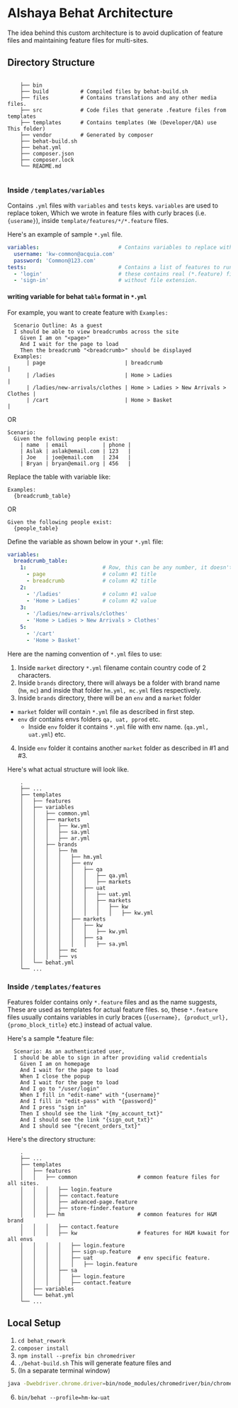 # Alshaya Behat Architecture

The idea behind this custom architecture is to avoid duplication of feature
files and maintaining feature files for multi-sites.  

## Directory Structure

```text

    ├── bin
    ├── build          # Compiled files by behat-build.sh
    ├── files          # Contains translations and any other media files.
    ├── src            # Code files that generate .feature files from templates
    ├── templates      # Contains templates (We (Developer/QA) use This folder)
    ├── vendor         # Generated by composer
    ├── behat-build.sh
    ├── behat.yml
    ├── composer.json
    ├── composer.lock
    └── README.md
  
```

### Inside `/templates/variables`

Contains `.yml` files with `variables` and `tests` keys. `variables` are used 
to replace token, Which we wrote in feature files with curly braces 
(i.e. `{userame}`), inside `template/features/*/*.feature` files.

Here's an example of sample `*.yml` file.
```yaml
variables:                         # Contains variables to replace with token
  username: 'kw-common@acquia.com'
  password: 'Common@123.com'
tests:                             # Contains a list of features to run.
  - 'login'                        # these contains real (*.feature) file names
  - 'sign-in'                      # without file extension.
```

#### writing variable for behat `table` format in `*.yml`

For example, you want to create feature with `Examples:` 
```text
  Scenario Outline: As a guest
  I should be able to view breadcrumbs across the site
    Given I am on "<page>"
    And I wait for the page to load
    Then the breadcrumb "<breadcrumb>" should be displayed
  Examples:
      | page                         | breadcrumb                             |
      | /ladies                      | Home > Ladies                          |
      | /ladies/new-arrivals/clothes | Home > Ladies > New Arrivals > Clothes |
      | /cart                        | Home > Basket                          |
```
OR

```text
Scenario:
  Given the following people exist:
    | name  | email           | phone |
    | Aslak | aslak@email.com | 123   |
    | Joe   | joe@email.com   | 234   |
    | Bryan | bryan@email.org | 456   |
```

Replace the table with variable like:
```text
Examples:
  {breadcrumb_table}
```
OR
```text
Given the following people exist:
  {people_table}
```

Define the variable as shown below in your `*.yml` file:
```yaml
variables:
  breadcrumb_table:
    1:                        # Row, this can be any number, it doesn't matter.
      - page                  # column #1 title
      - breadcrumb            # column #2 title
    2:              
      - '/ladies'             # column #1 value
      - 'Home > Ladies'       # column #2 value
    3:
      - '/ladies/new-arrivals/clothes'
      - 'Home > Ladies > New Arrivals > Clothes'
    5:
      - '/cart'
      - 'Home > Basket'
```

Here are the naming convention of `*.yml` files to use: 
1. Inside `market` directory `*.yml` filename contain country code of 
2 characters.
2. Inside `brands` directory, there will always be a folder with brand name 
(`hm`, `mc`) and inside that folder `hm.yml, mc.yml` files respectively.
3. Inside `brands` directory, there will be an `env` and a `market` folder
  - `market` folder will contain `*.yml` file as described in first step. 
  - `env` dir contains envs folders `qa, uat, pprod` etc.
    - Inside `env` folder it contains `*.yml` file with env name. (`qa.yml, 
      uat.yml`) etc.
4. Inside `env` folder it contains another `market` folder as described in #1 
and #3.

Here's what actual structure will look like.

```text
    .
    ├── ...
    ├── templates
    │   ├── features
    │   ├── variables
    │   │   ├── common.yml
    │   │   ├── markets
    │   │   │   ├── kw.yml
    │   │   │   ├── sa.yml
    │   │   │   ├── ar.yml
    │   │   ├── brands
    │   │   │   ├── hm      
    │   │   │   │   ├── hm.yml
    │   │   │   │   ├── env
    │   │   │   │   │   ├── qa
    │   │   │   │   │   │   ├── qa.yml
    │   │   │   │   │   │   ├── markets
    │   │   │   │   │   ├── uat
    │   │   │   │   │   │   ├── uat.yml
    │   │   │   │   │   │   ├── markets
    │   │   │   │   │   │   │   ├── kw
    │   │   │   │   │   │   │   │   ├── kw.yml
    │   │   │   │   ├── markets
    │   │   │   │   │   ├── kw
    │   │   │   │   │   │   ├── kw.yml
    │   │   │   │   │   ├── sa
    │   │   │   │   │   │   ├── sa.yml
    │   │   │   ├── mc
    │   │   │   ├── vs
    │   └── behat.yml
    └── ...
```

### Inside `/templates/features`

Features folder contains only `*.feature` files and as the name suggests, These
are used as templates for actual feature files. so, these `*.feature` files
usually contains variables in curly braces (`{username}, {product_url}, 
{promo_block_title}` etc.) instead of actual value.

Here's a sample *.feature file:
```text
  Scenario: As an authenticated user,
  I should be able to sign in after providing valid credentials
    Given I am on homepage
    And I wait for the page to load
    When I close the popup
    And I wait for the page to load
    And I go to "/user/login"
    When I fill in "edit-name" with "{username}"
    And I fill in "edit-pass" with "{password}"
    And I press "sign in"
    Then I should see the link "{my_account_txt}"
    And I should see the link "{sign_out_txt}"
    And I should see "{recent_orders_txt}"
```

Here's the directory structure:
```text
    .
    ├── ...
    ├── templates             
    │   ├── features          
    │   │   ├── common                   # common feature files for all sites.
    │   │   │   ├── login.feature
    │   │   │   ├── contact.feature
    │   │   │   ├── advanced-page.feature
    │   │   │   ├── store-finder.feature
    │   │   ├── hm                       # common features for H&M brand
    │   │   │   ├── contact.feature
    │   │   │   ├── kw                   # features for H&M kuwait for all envs
    │   │   │   │   ├── login.feature
    │   │   │   │   ├── sign-up.feature
    │   │   │   │   ├── uat              # env specific feature.
    │   │   │   │   │   ├── login.feature
    │   │   │   ├── sa
    │   │   │   │   ├── login.feature
    │   │   │   │   ├── contact.feature 
    │   ├── variables
    │   └── behat.yml
    └── ...

```

## Local Setup

1. `cd behat_rework`
2. `composer install`
3. `npm install --prefix bin chromedriver`
4. `./behat-build.sh` This will generate feature files and 
5. (In a separate terminal window)
```bash
java -Dwebdriver.chrome.driver=bin/node_modules/chromedriver/bin/chromedriver -jar vendor/se/selenium-server-standalone/bin/selenium-server-standalone.jar
```
6. `bin/behat --profile=hm-kw-uat`

